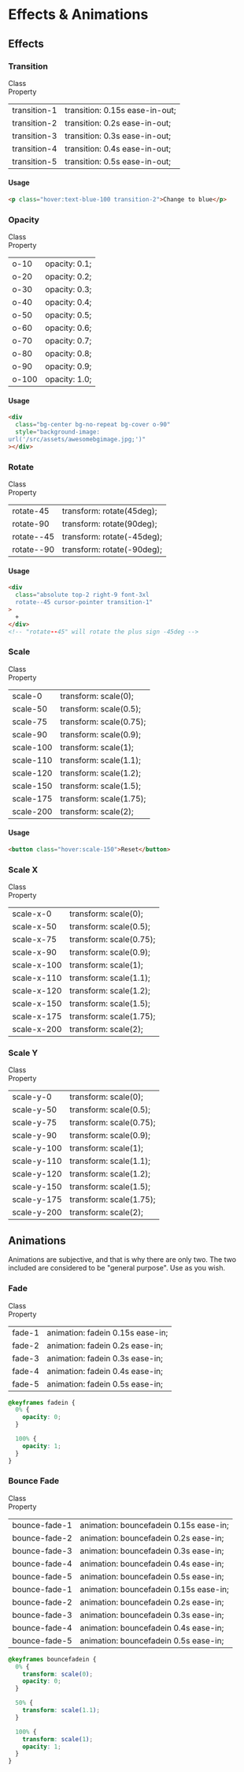 # Effects & Animations

## Effects

### Transition

<table class="h-auto">
  <div class="table-head" style="margin-top: 1rem;">
    <div class="font-bld">Class</div>
    <div class="font-bld">Property</div>
  </div>
  <tbody>
    <tr>
      <td>transition-1</td>
      <td>transition: 0.15s ease-in-out;</td>
    </tr>
    <tr>
      <td>transition-2</td>
      <td>transition: 0.2s ease-in-out;</td>
    </tr>
    <tr>
      <td>transition-3</td>
      <td>transition: 0.3s ease-in-out;</td>
    </tr>
    <tr>
      <td>transition-4</td>
      <td>transition: 0.4s ease-in-out;</td>
    </tr>
    <tr>
      <td>transition-5</td>
      <td>transition: 0.5s ease-in-out;</td>
    </tr>
  </tbody>
</table>

#### Usage

```html
<p class="hover:text-blue-100 transition-2">Change to blue</p>
```

### Opacity

<table>
  <div class="table-head" style="margin-top: 1rem;">
    <div class="font-bld">Class</div>
    <div class="font-bld">Property</div>
  </div>
  <tbody>
    <tr>
      <td>o-10</td>
      <td>opacity: 0.1;</td>
    </tr>
    <tr>
      <td>o-20</td>
      <td>opacity: 0.2;</td>
    </tr>
    <tr>
      <td>o-30</td>
      <td>opacity: 0.3;</td>
    </tr>
    <tr>
      <td>o-40</td>
      <td>opacity: 0.4;</td>
    </tr>
    <tr>
      <td>o-50</td>
      <td>opacity: 0.5;</td>
    </tr>
    <tr>
      <td>o-60</td>
      <td>opacity: 0.6;</td>
    </tr>
    <tr>
      <td>o-70</td>
      <td>opacity: 0.7;</td>
    </tr>
    <tr>
      <td>o-80</td>
      <td>opacity: 0.8;</td>
    </tr>
    <tr>
      <td>o-90</td>
      <td>opacity: 0.9;</td>
    </tr>
    <tr>
      <td>o-100</td>
      <td>opacity: 1.0;</td>
    </tr>
  </tbody>
</table>

#### Usage

```html
<div
  class="bg-center bg-no-repeat bg-cover o-90"
  style="background-image:
url('/src/assets/awesomebgimage.jpg;')"
></div>
```

### Rotate

<table class="h-auto">
  <div class="table-head" style="margin-top: 1rem;">
    <div class="font-bld">Class</div>
    <div class="font-bld">Property</div>
  </div>
  <tbody>
    <tr>
      <td>rotate-45</td>
      <td>transform: rotate(45deg);</td>
    </tr>
    <tr>
      <td>rotate-90</td>
      <td>transform: rotate(90deg);</td>
    </tr>
    <tr>
      <td>rotate--45</td>
      <td>transform: rotate(-45deg);</td>
    </tr>
    <tr>
      <td>rotate--90</td>
      <td>transform: rotate(-90deg);</td>
    </tr>
  </tbody>
</table>

#### Usage

```html
<div
  class="absolute top-2 right-9 font-3xl 
  rotate--45 cursor-pointer transition-1"
>
  +
</div>
<!-- "rotate--45" will rotate the plus sign -45deg -->
```

### Scale

<table>
  <div class="table-head" style="margin-top: 1rem;">
    <div class="font-bld">Class</div>
    <div class="font-bld">Property</div>
  </div>
  <tbody>
    <tr>
      <td>scale-0</td>
      <td>transform: scale(0);</td>
    </tr>
    <tr>
      <td>scale-50</td>
      <td>transform: scale(0.5);</td>
    </tr>
    <tr>
      <td>scale-75</td>
      <td>transform: scale(0.75);</td>
    </tr>
    <tr>
      <td>scale-90</td>
      <td>transform: scale(0.9);</td>
    </tr>
    <tr>
      <td>scale-100</td>
      <td>transform: scale(1);</td>
    </tr>
    <tr>
      <td>scale-110</td>
      <td>transform: scale(1.1);</td>
    </tr>
    <tr>
      <td>scale-120</td>
      <td>transform: scale(1.2);</td>
    </tr>
    <tr>
     <td>scale-150</td>
      <td>transform: scale(1.5);</td>
    </tr>
    <tr>
      <td>scale-175</td>
      <td>transform: scale(1.75);</td>
    </tr>
    <tr>
      <td>scale-200</td>
      <td>transform: scale(2);</td>
    </tr>
  </tbody>
</table>

#### Usage

```html
<button class="hover:scale-150">Reset</button>
```

### Scale X

<table>
  <div class="table-head" style="margin-top: 1rem;">
    <div class="font-bld">Class</div>
    <div class="font-bld">Property</div>
  </div>
  <tbody>
    <tr>
    <td>scale-x-0</td>
    <td>transform: scale(0);</td>
    </tr>
    <tr>
    <td>scale-x-50</td>
    <td>transform: scale(0.5);</td>
    </tr>
    <tr>
    <td>scale-x-75</td>
    <td>transform: scale(0.75);</td>
    </tr>
    <tr>
    <td>scale-x-90</td>
    <td>transform: scale(0.9);</td>
    </tr>
    <tr>
    <td>scale-x-100</td>
    <td>transform: scale(1);</td>
    </tr>
    <tr>
    <td>scale-x-110</td>
    <td>transform: scale(1.1);</td>
    </tr>
    <tr>
    <td>scale-x-120</td>
    <td>transform: scale(1.2);</td>
    </tr>
    <tr>
    <td>scale-x-150</td>
    <td>transform: scale(1.5);</td>
    </tr>
    <tr>
    <td>scale-x-175</td>
    <td>transform: scale(1.75);</td>
    </tr>
    <tr>
    <td>scale-x-200</td>
    <td>transform: scale(2);</td>
    </tr>
  </tbody>
</table>

### Scale Y

<table>
  <div class="table-head" style="margin-top: 1rem;">
      <div class="font-bld">Class</div>
      <div class="font-bld">Property</div>
  </div>
  <tbody>
    <tr>
    <td>scale-y-0</td>
    <td>transform: scale(0);</td>
    </tr>
    <tr>
    <td>scale-y-50</td>
    <td>transform: scale(0.5);</td>
    </tr>
    <tr>
    <td>scale-y-75</td>
    <td>transform: scale(0.75);</td>
    </tr>
    <tr>
    <td>scale-y-90</td>
    <td>transform: scale(0.9);</td>
    </tr>
    <tr>
    <td>scale-y-100</td>
    <td>transform: scale(1);</td>
    </tr>
    <tr>
    <td>scale-y-110</td>
    <td>transform: scale(1.1);</td>
    </tr>
    <tr>
    <td>scale-y-120</td>
    <td>transform: scale(1.2);</td>
    </tr>
    <tr>
    <td>scale-y-150</td>
    <td>transform: scale(1.5);</td>
    </tr>
    <tr>
    <td>scale-y-175</td>
    <td>transform: scale(1.75);</td>
    </tr>
    <tr>
    <td>scale-y-200</td>
    <td>transform: scale(2);</td>
    </tr>
  </tbody>
</table>

## Animations

Animations are subjective, and that is why there are only two. The two included are considered to be "general purpose". Use as you wish.

### Fade

<table class="h-auto">
  <div class="table-head" style="margin-top: 1rem;">
    <div class="font-bld">Class</div>
    <div class="font-bld">Property</div>
  </div>
  <tbody>
    <tr>
    <td>fade-1</td>
    <td>animation: fadein 0.15s ease-in;</td>
    </tr>
    <tr>
    <td>fade-2</td>
    <td>animation: fadein 0.2s ease-in;</td>
    </tr>
    <tr>
    <td>fade-3</td>
    <td>animation: fadein 0.3s ease-in;</td>
    </tr>
    <tr>
    <td>fade-4</td>
    <td>animation: fadein 0.4s ease-in;</td>
    </tr>
    <tr>
    <td>fade-5</td>
    <td>animation: fadein 0.5s ease-in;</td>
    </tr>
  </tbody>
</table>

```css
@keyframes fadein {
  0% {
    opacity: 0;
  }

  100% {
    opacity: 1;
  }
}
```

### Bounce Fade

<table>
  <div class="table-head" style="margin-top: 1rem;">
    <div class="font-bld">Class</div>
    <div class="font-bld">Property</div>
  </div>
  <tbody>
    <tr>
    <td>bounce-fade-1</td>
    <td>animation: bouncefadein 0.15s ease-in;</td>
    </tr>
    <tr>
    <td>bounce-fade-2</td>
    <td>animation: bouncefadein 0.2s ease-in;</td>
    </tr>
    <tr>
    <td>bounce-fade-3</td>
    <td>animation: bouncefadein 0.3s ease-in;</td>
    </tr>
    <tr>
    <td>bounce-fade-4</td>
    <td>animation: bouncefadein 0.4s ease-in;</td>
    </tr>
    <tr>
    <td>bounce-fade-5</td>
    <td>animation: bouncefadein 0.5s ease-in;</td>
    </tr>
    <tr>
    <td>bounce-fade-1</td>
    <td>animation: bouncefadein 0.15s ease-in;</td>
    </tr>
    <tr>
    <td>bounce-fade-2</td>
    <td>animation: bouncefadein 0.2s ease-in;</td>
    </tr>
    <tr>
    <td>bounce-fade-3</td>
    <td>animation: bouncefadein 0.3s ease-in;</td>
    </tr>
    <tr>
    <td>bounce-fade-4</td>
    <td>animation: bouncefadein 0.4s ease-in;</td>
    </tr>
    <tr>
    <td>bounce-fade-5</td>
    <td>animation: bouncefadein 0.5s ease-in;</td>
    </tr>
  </tbody>
</table>

```css
@keyframes bouncefadein {
  0% {
    transform: scale(0);
    opacity: 0;
  }

  50% {
    transform: scale(1.1);
  }

  100% {
    transform: scale(1);
    opacity: 1;
  }
}
```
